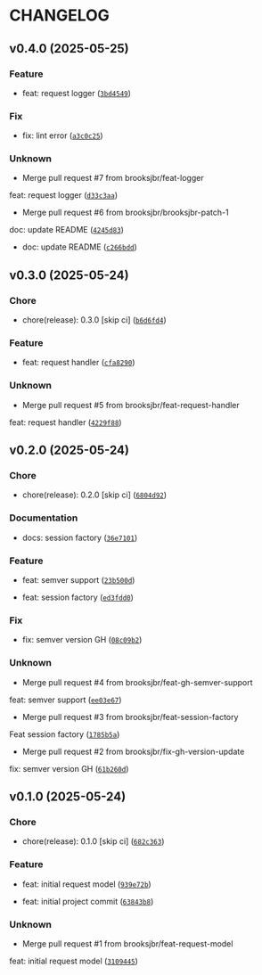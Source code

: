 # CHANGELOG



## v0.4.0 (2025-05-25)

### Feature

* feat: request logger ([`3bd4549`](https://github.com/brooksjbr/grpy-request-client/commit/3bd45495c91e6c30e79707aec7c56596f6bdf50a))

### Fix

* fix: lint error ([`a3c0c25`](https://github.com/brooksjbr/grpy-request-client/commit/a3c0c25069eb5feb323c78597562ad4322afe205))

### Unknown

* Merge pull request #7 from brooksjbr/feat-logger

feat: request logger ([`d33c3aa`](https://github.com/brooksjbr/grpy-request-client/commit/d33c3aa7ea474120e262a2becf8b79814d546362))

* Merge pull request #6 from brooksjbr/brooksjbr-patch-1

doc: update README ([`4245d83`](https://github.com/brooksjbr/grpy-request-client/commit/4245d8363f9da1967d618c26874a190776db7f75))

* doc: update README ([`c266bdd`](https://github.com/brooksjbr/grpy-request-client/commit/c266bddbda04a05860149ea99274196716463266))


## v0.3.0 (2025-05-24)

### Chore

* chore(release): 0.3.0 [skip ci] ([`b6d6fd4`](https://github.com/brooksjbr/grpy-request-client/commit/b6d6fd40262a6758d5ae5359bdd3322a08434da4))

### Feature

* feat: request handler ([`cfa8290`](https://github.com/brooksjbr/grpy-request-client/commit/cfa8290dec25390e3140a9374a14256d2d88ff86))

### Unknown

* Merge pull request #5 from brooksjbr/feat-request-handler

feat: request handler ([`4229f88`](https://github.com/brooksjbr/grpy-request-client/commit/4229f88e4d3a9552a43eb9206f5051557a18006b))


## v0.2.0 (2025-05-24)

### Chore

* chore(release): 0.2.0 [skip ci] ([`6804d92`](https://github.com/brooksjbr/grpy-request-client/commit/6804d92f17ae8a2e335d02e12cd0457ae2f42b7f))

### Documentation

* docs: session factory ([`36e7101`](https://github.com/brooksjbr/grpy-request-client/commit/36e710155e88cbe20616b6879495a6179249ae0a))

### Feature

* feat: semver support ([`23b500d`](https://github.com/brooksjbr/grpy-request-client/commit/23b500daefb5d31514e48607e2506ff7d04a5baa))

* feat: session factory ([`ed3fdd0`](https://github.com/brooksjbr/grpy-request-client/commit/ed3fdd0ad057f4be9405e2e9be01e642b923678b))

### Fix

* fix: semver version GH ([`08c09b2`](https://github.com/brooksjbr/grpy-request-client/commit/08c09b2e4d771f9be690fb2a1f2ceb0c067f1141))

### Unknown

* Merge pull request #4 from brooksjbr/feat-gh-semver-support

feat: semver support ([`ee03e67`](https://github.com/brooksjbr/grpy-request-client/commit/ee03e670cceaf020ed7f0fae8e785ae0f00c7e95))

* Merge pull request #3 from brooksjbr/feat-session-factory

Feat session factory ([`1785b5a`](https://github.com/brooksjbr/grpy-request-client/commit/1785b5affcc6fb476747456962bda9b02c81096e))

* Merge pull request #2 from brooksjbr/fix-gh-version-update

fix: semver version GH ([`61b260d`](https://github.com/brooksjbr/grpy-request-client/commit/61b260d4bbfbb8776d002092b56151b9a25f53df))


## v0.1.0 (2025-05-24)

### Chore

* chore(release): 0.1.0 [skip ci] ([`682c363`](https://github.com/brooksjbr/grpy-request-client/commit/682c363dc9db16f82c5a9fde4ad565c65f7691ba))

### Feature

* feat: initial request model ([`939e72b`](https://github.com/brooksjbr/grpy-request-client/commit/939e72bb2307284afcac83b49ec4876900a38c0a))

* feat: initial project commit ([`63843b8`](https://github.com/brooksjbr/grpy-request-client/commit/63843b8c635cc2e4f309d4bdc5aa529a53b9cf94))

### Unknown

* Merge pull request #1 from brooksjbr/feat-request-model

feat: initial request model ([`3109445`](https://github.com/brooksjbr/grpy-request-client/commit/310944517facacba361d389c45c4675b15d46717))

